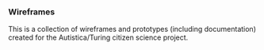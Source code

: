 ### Wireframes

This is a collection of wireframes and prototypes (including documentation) created for the Autistica/Turing citizen science project. 
